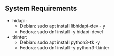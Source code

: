 ## System Requirements

- hidapi:
  - Debian: sudo apt install libhidapi-dev - y
  - Fedora: sudo dnf install -y hidapi-devel
- tkinter:
  - Debian: sudo apt install python3-tk -y 
  - Fedora: sudo dnf install -y python3-tkinter
